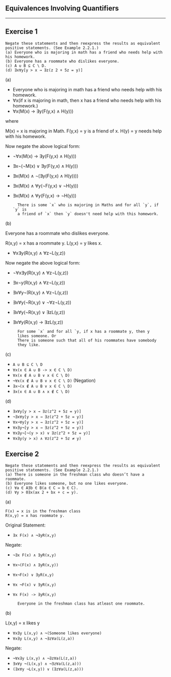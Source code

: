 Equivalences Involving Quantifiers
-----------------------------------
-----------------------------------

Exercise 1
-----------

    Negate these statements and then reexpress the results as equivalent
    positive statements. (See Example 2.2.1.)
    (a) Everyone who is majoring in math has a friend who needs help with
    his homework.
    (b) Everyone has a roommate who dislikes everyone.
    (c) A ∪ B ⊆ C \ D.
    (d) ∃x∀y[y > x → ∃z(z 2 + 5z = y)]

(a)

* Everyone who is majoring in math has a friend who needs help with
  his homework.
* ∀x(if x is majoring in math, then x has a friend who needs help
  with his homework.)
* ∀x(M(x) -> ∃y(F(y,x) ∧ H(y)))

where

M(x) = x is majoring in Math.
F(y,x) = y is a friend of x.
H(y) = y needs help with his homework.

Now negate the above logical form:

* ¬∀x(M(x) -> ∃y(F(y,x) ∧ H(y)))
* ∃x¬(¬M(x) ∨ ∃y(F(y,x) ∧ H(y)))
* ∃x(M(x) ∧ ¬(∃y(F(y,x) ∧ H(y))))
* ∃x(M(x) ∧ ∀y(¬F(y,x) ∨ ¬H(y)))
* ∃x(M(x) ∧ ∀y(F(y,x) -> ¬H(y)))

        There is some `x` who is majoring in Maths and for all `y`, if `y` is
        a friend of `x` then `y` doesn't need help with this homework.

(b)

Everyone has a roommate who dislikes everyone.

R(x,y) = x has a roommate y.
L(y,x) = y likes x.

* ∀x∃y(R(x,y) ∧ ∀z¬L(y,z))

Now negate the above logical form:

* ¬∀x∃y(R(x,y) ∧ ∀z¬L(y,z))
* ∃x¬y(R(x,y) ∧ ∀z¬L(y,z))
* ∃x∀y¬(R(x,y) ∧ ∀z¬L(y,z))
* ∃x∀y(¬R(x,y) ∨ ¬∀z¬L(y,z))
* ∃x∀y(¬R(x,y) ∨ ∃zL(y,z))
* ∃x∀y(R(x,y) ->  ∃zL(y,z))

        For some `x` and for all `y, if x has a roommate y, then y
        likes someone. Or
        There is someone such that all of his roommates have somebody
        they like.

(c)

* `A ∪ B ⊆ C \ D`
* `∀x(x ∈ A ∪ B -> x ∈ C \ D)`
* `∀x(x ∉ A ∪ B ∨ x ∈ C \ D)`
* `¬∀x(x ∉ A ∪ B ∨ x ∈ C \ D)`  (Negation)
* `∃x¬(x ∉ A ∪ B ∨ x ∈ C \ D)`
* `∃x(x ∈ A ∪ B ∧ x ∉ C \ D)`

(d)

* `∃x∀y[y > x → ∃z(z^2 + 5z = y)]`
* `¬∃x∀y[y > x → ∃z(z^2 + 5z = y)]`
* `∀x¬∀y[y > x → ∃z(z^2 + 5z = y)]`
* `∀x∃y¬[y > x → ∃z(z^2 + 5z = y)]`
* `∀x∃y¬[¬(y > x) ∨ ∃z(z^2 + 5z = y)]`
* `∀x∃y(y > x) ∧ ∀z(z^2 + 5z ≠ y)`

Exercise 2
-----------

    Negate these statements and then reexpress the results as equivalent
    positive statements. (See Example 2.2.1.)
    (a) There is someone in the freshman class who doesn’t have a roommate.
    (b) Everyone likes someone, but no one likes everyone.
    (c) ∀a ∈ A∃b ∈ B(a ∈ C ↔ b ∈ C).
    (d) ∀y > 0∃x(ax 2 + bx + c = y).

(a)

    F(x) = x is in the freshman class
    R(x,y) = x has roommate y.

Original Statement:

* `∃x F(x) ∧ ¬∃yR(x,y)`

Negate:

* `¬∃x F(x) ∧ ∃yR(x,y)`
* `∀x¬(F(x) ∧ ∃yR(x,y))`
* `∀x¬F(x) ∨ ∃yR(x,y)`
* `∀x ¬F(x) ∨ ∃yR(x,y)`
* `∀x F(x) -> ∃yR(x,y)`

        Everyone in the freshman class has atleast one roommate.

(b)

L(x,y) = x likes y

* `∀x∃y L(x,y) ∧ ¬(Someone likes everyone)`
* `∀x∃y L(x,y) ∧ ¬∃z∀a(L(z,a))`

Negate:

* `¬∀x∃y L(x,y) ∧ ¬∃z∀a(L(z,a))`
* `∃x∀y ¬(L(x,y) ∧ ¬∃z∀a(L(z,a)))`
* `(∃x∀y ¬L(x,y)) ∨ (∃z∀a(L(z,a)))`




